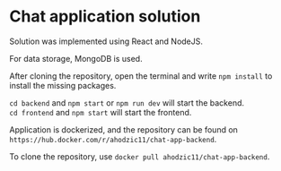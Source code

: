 # Chat application solution

Solution was implemented using React and NodeJS. 

For data storage, MongoDB is used. 


After cloning the repository, open the terminal and write `npm install` to install the missing packages.

`cd backend` and `npm start` or `npm run dev` will start the backend. \
`cd frontend` and `npm start` will start the frontend.

Application is dockerized, and the repository can be found on `https://hub.docker.com/r/ahodzic11/chat-app-backend`.

To clone the repository, use `docker pull ahodzic11/chat-app-backend`.
